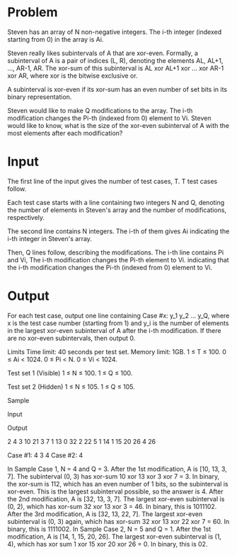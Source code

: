 # Problem
Steven has an array of N non-negative integers. The i-th integer (indexed starting from 0) in the array is Ai.

Steven really likes subintervals of A that are xor-even. Formally, a subinterval of A is a pair of indices (L, R), denoting the elements AL, AL+1, ..., AR-1, AR. The xor-sum of this subinterval is AL xor AL+1 xor ... xor AR-1 xor AR, where xor is the bitwise exclusive or.

A subinterval is xor-even if its xor-sum has an even number of set bits in its binary representation.

Steven would like to make Q modifications to the array. The i-th modification changes the Pi-th (indexed from 0) element to Vi. Steven would like to know, what is the size of the xor-even subinterval of A with the most elements after each modification?

# Input
The first line of the input gives the number of test cases, T. T test cases follow.

Each test case starts with a line containing two integers N and Q, denoting the number of elements in Steven's array and the number of modifications, respectively.

The second line contains N integers. The i-th of them gives Ai indicating the i-th integer in Steven's array.

Then, Q lines follow, describing the modifications. The i-th line contains Pi and Vi, The i-th modification changes the Pi-th element to Vi. indicating that the i-th modification changes the Pi-th (indexed from 0) element to Vi.

# Output
For each test case, output one line containing Case #x: y_1 y_2 ... y_Q, where x is the test case number (starting from 1) and y_i is the number of elements in the largest xor-even subinterval of A after the i-th modification. If there are no xor-even subintervals, then output 0.

Limits
Time limit: 40 seconds per test set.
Memory limit: 1GB.
1 ≤ T ≤ 100.
0 ≤ Ai < 1024.
0 ≤ Pi < N.
0 ≤ Vi < 1024.

Test set 1 (Visible)
1 ≤ N ≤ 100.
1 ≤ Q ≤ 100.

Test set 2 (Hidden)
1 ≤ N ≤ 105.
1 ≤ Q ≤ 105.

Sample

Input

Output

2
4 3
10 21 3 7
1 13
0 32
2 22
5 1
14 1 15 20 26
4 26


Case #1: 4 3 4
Case #2: 4

In Sample Case 1, N = 4 and Q = 3.
After the 1st modification, A is [10, 13, 3, 7]. The subinterval (0, 3) has xor-sum 10 xor 13 xor 3 xor 7 = 3. In binary, the xor-sum is 112, which has an even number of 1 bits, so the subinterval is xor-even. This is the largest subinterval possible, so the answer is 4.
After the 2nd modification, A is [32, 13, 3, 7]. The largest xor-even subinterval is (0, 2), which has xor-sum 32 xor 13 xor 3 = 46. In binary, this is 1011102.
After the 3rd modification, A is [32, 13, 22, 7]. The largest xor-even subinterval is (0, 3) again, which has xor-sum 32 xor 13 xor 22 xor 7 = 60. In binary, this is 1111002.
In Sample Case 2, N = 5 and Q = 1. After the 1st modification, A is [14, 1, 15, 20, 26]. The largest xor-even subinterval is (1, 4), which has xor sum 1 xor 15 xor 20 xor 26 = 0. In binary, this is 02.
